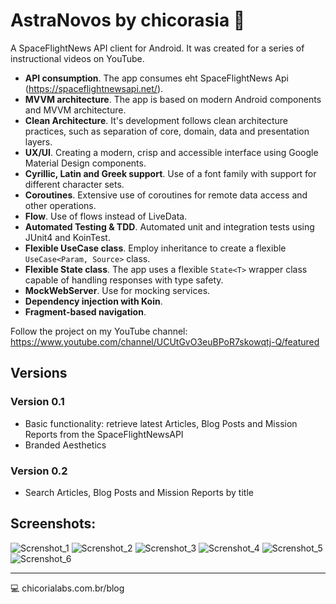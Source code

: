 # AstraNovos by chicorasia :rocket:

A SpaceFlightNews API client for Android. It was created for a series of instructional videos on YouTube. 

- **API consumption**. The app consumes eht SpaceFlightNews Api (https://spaceflightnewsapi.net/).
- **MVVM architecture**. The app is based on modern Android components and MVVM architecture.
- **Clean Architecture**. It's development follows clean architecture practices, such as separation of core, domain, data and presentation layers.
- **UX/UI**. Creating a modern, crisp and accessible interface using Google Material Design components.
- **Cyrillic, Latin and Greek support**. Use of a font family with support for different character sets.
- **Coroutines**. Extensive use of coroutines for remote data access and other operations.
- **Flow**. Use of flows instead of LiveData.
- **Automated Testing & TDD**. Automated unit and integration tests using JUnit4 and KoinTest.
- **Flexible UseCase class**. Employ inheritance to create a flexible `UseCase<Param, Source>` class.
- **Flexible State class**. The app uses a flexible `State<T>` wrapper class capable of handling responses with type safety.
- **MockWebServer**. Use for mocking services.
- **Dependency injection with Koin**.
- **Fragment-based navigation**.

Follow the project on my YouTube channel: https://www.youtube.com/channel/UCUtGvO3euBPoR7skowqtj-Q/featured

## Versions
### Version 0.1
- Basic functionality: retrieve latest Articles, Blog Posts and Mission Reports from the SpaceFlightNewsAPI
- Branded Aesthetics

### Version 0.2
- Search Articles, Blog Posts and Mission Reports by title

## Screenshots:

![Screnshot_1](Screenshot_1.png)
![Screnshot_2](Screenshot_2.png)
![Screnshot_3](Screenshot_3.png)
![Screnshot_4](Screenshot_4.png)
![Screnshot_5](Screenshot_5.png)
![Screnshot_6](Screenshot_6.png)

****
:computer: chicorialabs.com.br/blog
